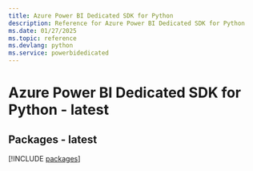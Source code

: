 ```yaml
---
title: Azure Power BI Dedicated SDK for Python
description: Reference for Azure Power BI Dedicated SDK for Python
ms.date: 01/27/2025
ms.topic: reference
ms.devlang: python
ms.service: powerbidedicated
---
```

# Azure Power BI Dedicated SDK for Python - latest
## Packages - latest
[!INCLUDE [packages](power-bi-dedicated-index.md)]